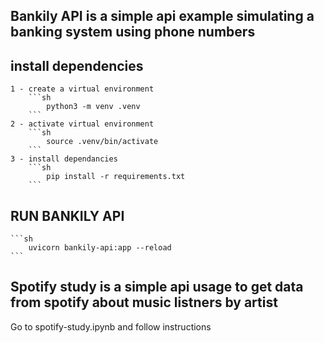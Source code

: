 
## Bankily API is a simple api example simulating a banking system using phone numbers

##  install dependencies
    1 - create a virtual environment 
        ```sh 
            python3 -m venv .venv
        ```
    2 - activate virtual environment 
        ```sh
            source .venv/bin/activate
        ```
    3 - install dependancies
        ```sh
            pip install -r requirements.txt
        ```
## RUN BANKILY API
    ```sh
        uvicorn bankily-api:app --reload
    ```



## Spotify study is a simple api usage to get data from spotify about music listners by artist

Go to spotify-study.ipynb and follow instructions